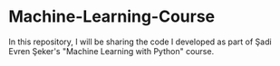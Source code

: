 # Machine-Learning-Course
In this repository, I will be sharing the code I developed as part of Şadi Evren Şeker's "Machine Learning with Python" course.
